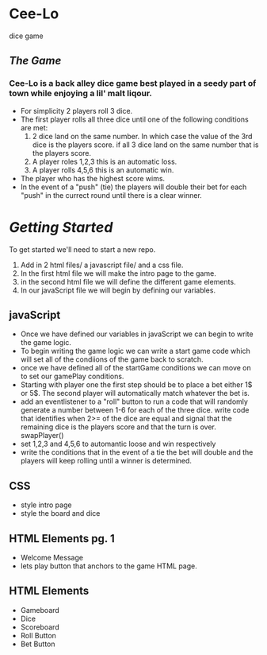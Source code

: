 # Cee-Lo
dice game
## ***The Game***
### Cee-Lo is a back alley dice game best played in a seedy part of town while enjoying a lil' malt liqour. 
* For simplicity 2 players roll 3 dice.
* The first player rolls all three dice until one of the following conditions are met:
    1. 2 dice land on the same number. In which case the value of the 3rd dice is the players score. if all 3 dice land on the same number that is the players score.
    2. A player roles 1,2,3 this is an automatic loss.
    3. A player rolls 4,5,6 this is an automatic win. 
* The player who has the highest score wims.
* In the event of a "push" (tie) the players will double their bet for each "push" in the currect round until there is a clear winner. 

# ***Getting Started***
To get started we'll need to start a new repo.
1. Add in 2 html files/ a javascript file/ and a css file.
2. In the first html file we will make the intro page to the game.
3. in the second html file we will define the different game elements.
4. In our javaScript file we will begin by defining our variables.

## javaScript 
* Once we have defined our variables in javaScript we can begin to write the game logic.
* To begin writing the game logic we can write a start game code which will set all of the condiions of the game back to scratch.
* once we have defined all of the startGame conditions we can move on to set our gamePlay conditions.
* Starting with player one the first step should be to place a bet either 1$ or 5$. The second player will automatically match whatever the bet is.
* add an eventlistener to a "roll" button to run a code that will randomly generate a number between 1-6 for each of the three dice. write code that identifies when 2>= of the dice are equal and signal that the remaining dice is the players score and that the turn is over. swapPlayer()
* set 1,2,3 and 4,5,6 to automantic loose and win respectively 
* write the conditions that in the event of a tie the bet will double and the players will keep rolling until a winner is determined. 

## CSS
* style intro page
* style the board and dice 

## HTML Elements pg. 1
* Welcome Message
* lets play button that anchors to the game HTML page.

## HTML Elements
* Gameboard
* Dice
* Scoreboard
* Roll Button
* Bet Button
